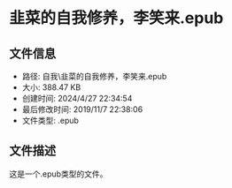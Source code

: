 ﻿# 韭菜的自我修养，李笑来.epub

## 文件信息
- 路径: 自我\韭菜的自我修养，李笑来.epub
- 大小: 388.47 KB
- 创建时间: 2024/4/27 22:34:54
- 最后修改时间: 2019/11/7 22:38:06
- 文件类型: .epub

## 文件描述
这是一个.epub类型的文件。

